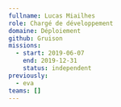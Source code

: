 ```yaml
---
fullname: Lucas Miailhes
role: Chargé de développement
domaine: Déploiement
github: Gruison
missions:
  - start: 2019-06-07
    end: 2019-12-31
    status: independent
previously:
  - eva
teams: []
---
```

